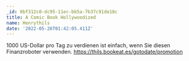 ```yaml
---
_id: 0bf312c0-dc95-11ec-bb5a-7b37c91de18c
title: A Comic Book Hollywoodized
name: Henrythils
date: '2022-05-26T01:42:05.411Z'
---
```

1000 US-Dollar pro Tag zu verdienen ist einfach, wenn Sie diesen Finanzroboter verwenden. https://thils.bookeat.es/gotodate/promotion
